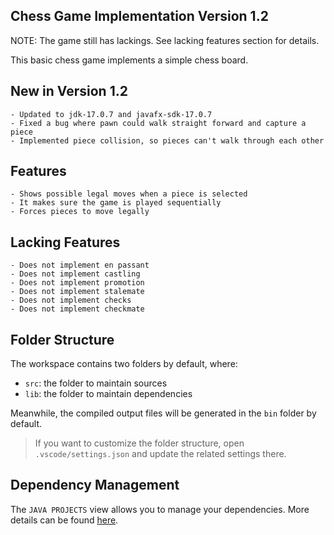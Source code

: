 ## Chess Game Implementation Version 1.2
NOTE: The game still has lackings. See lacking features section for details.

This basic chess game implements a simple chess board.

## New in Version 1.2
    - Updated to jdk-17.0.7 and javafx-sdk-17.0.7
    - Fixed a bug where pawn could walk straight forward and capture a piece
    - Implemented piece collision, so pieces can't walk through each other

## Features
    - Shows possible legal moves when a piece is selected
    - It makes sure the game is played sequentially
    - Forces pieces to move legally

## Lacking Features
    - Does not implement en passant
    - Does not implement castling
    - Does not implement promotion
    - Does not implement stalemate
    - Does not implement checks
    - Does not implement checkmate

## Folder Structure

The workspace contains two folders by default, where:

- `src`: the folder to maintain sources
- `lib`: the folder to maintain dependencies

Meanwhile, the compiled output files will be generated in the `bin` folder by default.

> If you want to customize the folder structure, open `.vscode/settings.json` and update the related settings there.

## Dependency Management

The `JAVA PROJECTS` view allows you to manage your dependencies. More details can be found [here](https://github.com/microsoft/vscode-java-dependency#manage-dependencies).
